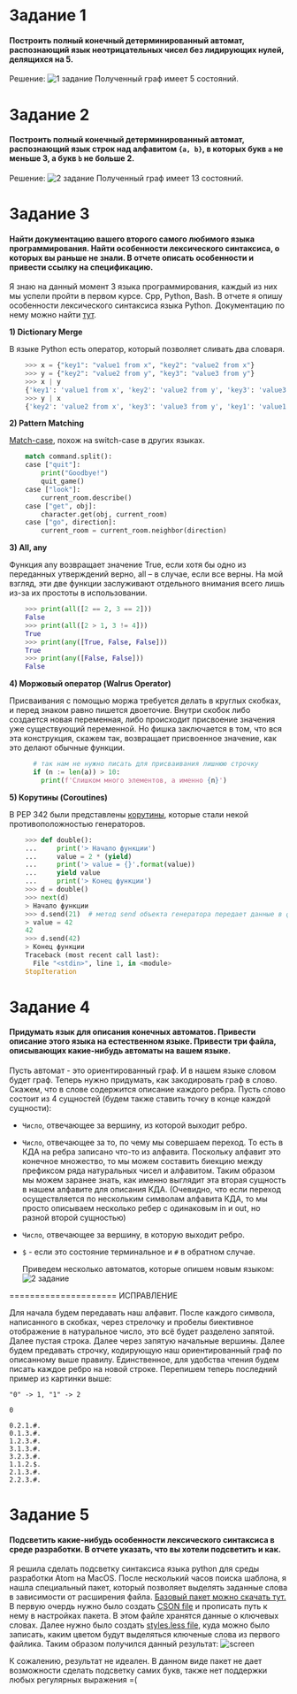 # Задание 1

#### Построить полный конечный детерминированный автомат, распознающий язык неотрицательных чисел без лидирующих нулей, делящихся на 5.

  Решение: ![1 задание](1-DFA.jpeg) Полученный граф имеет 5 состояний.

# Задание 2

#### Построить полный конечный детерминированный автомат, распознающий язык строк над алфавитом `{a, b}`, в которых букв `a` не меньше 3, а букв `b` не больше 2.

  Решение: ![2 задание](2-DFA.jpeg) Полученный граф имеет 13 состояний.

# Задание 3

#### Найти документацию вашего второго самого любимого языка программирования. Найти особенности лексического синтаксиса, о которых вы раньше не знали. В отчете описать особенности и привести ссылку на спецификацию.

  Я знаю на данный момент 3 языка программирования, каждый из них мы успели пройти в первом курсе. Cpp, Python, Bash. В отчете я опишу особенности лексического синтаксиса языка Python. Документацию по нему можно найти [тут](https://docs.python.org/3/).

  **1) Dictionary Merge**

В языке Python есть оператор, который позволяет сливать два словаря.

```python
    >>> x = {"key1": "value1 from x", "key2": "value2 from x"}
    >>> y = {"key2": "value2 from y", "key3": "value3 from y"}
    >>> x | y
    {'key1': 'value1 from x', 'key2': 'value2 from y', 'key3': 'value3 from y'}
    >>> y | x
    {'key2': 'value2 from x', 'key3': 'value3 from y', 'key1': 'value1 from x'}
```

  **2) Pattern Matching**

[Match-case](https://www.python.org/dev/peps/pep-0636/), похож на switch-case в других языках.

```python
    match command.split():
    case ["quit"]:
        print("Goodbye!")
        quit_game()
    case ["look"]:
        current_room.describe()
    case ["get", obj]:
        character.get(obj, current_room)
    case ["go", direction]:
        current_room = current_room.neighbor(direction)
```

 **3) All, any**

Функция any возвращает значение True, если хотя бы одно из переданных утверждений верно, all – в случае, если все верны. На мой взгляд, эти две функции заслуживают отдельного внимания всего лишь из-за их простоты в использовании.

```python
    >>> print(all([2 == 2, 3 == 2]))
    False
    >>> print(all([2 > 1, 3 != 4]))
    True
    >>> print(any([True, False, False]))
    True
    >>> print(any([False, False]))
    False
```

  **4) Моржовый оператор (Walrus Operator)**

Присваивания с помощью моржа требуется делать в круглых скобках, и перед знаком равно пишется двоеточие. Внутри скобок либо создается новая переменная, либо происходит присвоение значения уже существующий переменной. Но фишка заключается в том, что вся эта конструкция, скажем так, возвращает присвоенное значение, как это делают обычные функции.

```python
      # так нам не нужно писать для присваивания лишнюю строчку
      if (n := len(a)) > 10:
        print(f'Слишком много элементов, а именно {n}')
```

  **5) Корутины (Coroutines)**

В PEP 342 были представлены [корутины](https://docs.python.org/3/library/asyncio-task.html), которые стали некой противоположностью генераторов.

```python
    >>> def double():
    ...     print('> Начало функции')
    ...     value = 2 * (yield)
    ...     print('> value = {}'.format(value))
    ...     yield value
    ...     print('> Конец функции')
    >>> d = double()
    >>> next(d)
    > Начало функции
    >>> d.send(21)  # метод send объекта генератора передает данные в функцию
    > value = 42
    42
    >>> d.send(42)
    > Конец функции
    Traceback (most recent call last):
      File "<stdin>", line 1, in <module>
    StopIteration
```

# Задание 4

#### Придумать язык для описания конечных автоматов. Привести описание этого языка на естественном языке. Привести три файла, описывающих какие-нибудь автоматы на вашем языке.

  Пусть автомат - это ориентированный граф. И в нашем языке словом будет граф. Теперь нужно придумать, как закодировать граф в слово. Скажем, что в слове содержится описание каждого ребра. Пусть слово состоит из 4 сущностей (будем также ставить точку в конце каждой сущности):

-   `Число`, отвечающее за вершину, из которой выходит ребро.
-   `Число`, отвечающее за то, по чему мы совершаем переход. То есть в КДА на ребра записано что-то из алфавита. Поскольку алфавит это конечное множество, то мы можем составить биекцию между префиксом ряда натуральных чисел и алфавитом. Таким образом мы можем заранее знать, как именно выглядит эта вторая сущность в нашем алфавите для описания КДА. (Очевидно, что если переход осуществляется по нескольким символам алфавита КДА, то мы просто описываем несколько ребер с одинаковым in и out, но разной второй сущностью)
-   `Число`, отвечающее за вершину, в которую выходит ребро.
-   `$` - если это состояние терминальное и `#` в обратном случае.

    Приведем несколько автоматов, которые опишем новым языком: ![2 задание](4-example.jpeg)

===================== ИСПРАВЛЕНИЕ

  Для начала будем передавать наш алфавит. После каждого символа, написанного в скобках, через стрелочку и пробелы биективное отображение в натуральное число, это всё будет разделено запятой. Далее пустая строка. Далее через запятую начальные вершины.
  Далее будем предавать строчку, кодирующую наш ориентированный граф по описанному выше правилу. Единственное, для удобства чтения будем писать каждое ребро на новой строке.
  Перепишем теперь последний пример из картинки выше:

  ```
  "0" -> 1, "1" -> 2

  0

  0.2.1.#.
  0.1.3.#.
  1.2.3.#.
  3.1.3.#.
  3.2.3.#.
  1.1.2.$.
  2.1.3.#.
  2.2.3.#.
  ```

# Задание 5

#### Подсветить какие-нибудь особенности лексического синтаксиса в среде разработки. В отчете указать, что вы хотели подсветить и как.

  Я решила сделать подсветку синтаксиса языка python для среды разработки Atom на MacOS. После несколький часов поиска шаблона, я нашла специальный пакет, который позволяет выделять заданные слова в зависимости от расширения файла. [Базовый пакет можно скачать тут.](https://github.com/BlueSilverCat/highlight-registered-keyword)
  В первую очердь нужно было создать [CSON file](sample-config.cson) и прописать путь к нему в настройках пакета. В этом файле хранятся данные о ключевых словах. Далее нужно было создать [styles.less file](highlight-registered-keyword.less), куда можно было записать, каким цветом будут выделяться ключеные слова из первого файлика.
  Таким образом получился данный результат: ![screen](5-screen.png)

  К сожалению, результат не идеален. В данном виде пакет не дает возможности сделать подсветку самих букв, также нет поддержки любых регулярных выражения =(
